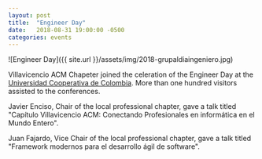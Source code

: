 ```yaml
---
layout: post
title:  "Engineer Day"
date:   2018-08-31 19:00:00 -0500
categories: events
---
```


![Engineer Day]({{ site.url }}/assets/img/2018-grupaldiaingeniero.jpg)

Villavicencio ACM Chapeter joined the celeration of the Engineer Day at the [Universidad Cooperativa de Colombia][ucc-web]. More than one hundred visitors assisted to the conferences.

Javier Enciso, Chair of the local professional chapter, gave a talk titled "Capítulo Villavicencio ACM: Conectando Profesionales en informática en el Mundo Entero".

Juan Fajardo, Vice Chair of the local professional chapter, gave a talk titled "Framework modernos para el desarrollo ágil de software".

[ucc-web]: https://www.ucc.edu.co/villavicencio/Paginas/inicio.aspx


